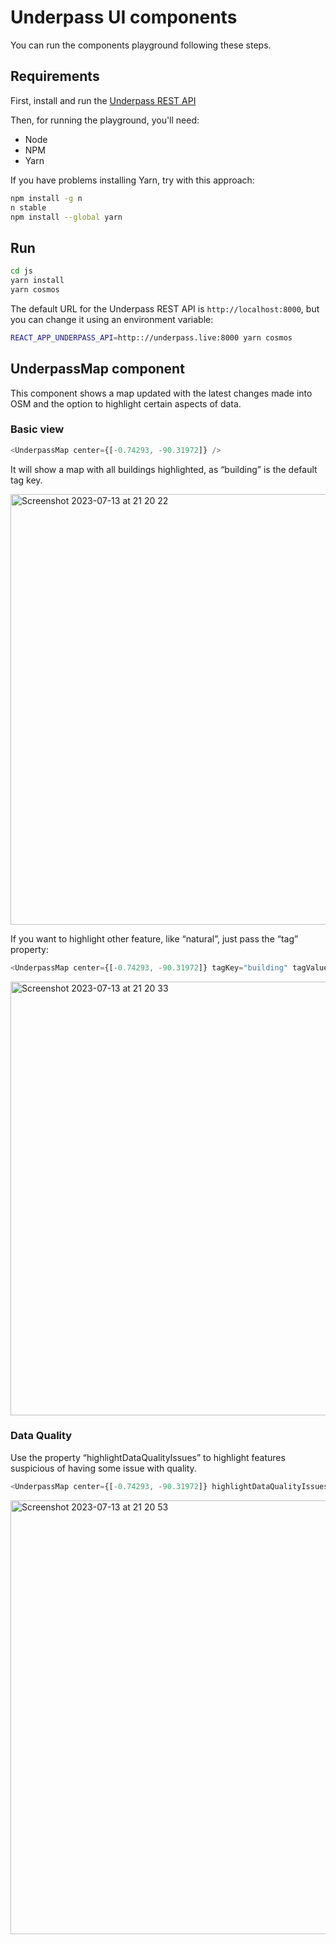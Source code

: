 # Underpass UI components

You can run the components playground following these steps.

## Requirements

First, install and run the [Underpass REST API](https://github.com/hotosm/underpass/blob/master/docs/python-rest-api.md)

Then, for running the playground, you'll need:

- Node
- NPM
- Yarn

If you have problems installing Yarn, try with this approach:

```sh
npm install -g n
n stable
npm install --global yarn
```

## Run

```sh
cd js
yarn install
yarn cosmos
```

The default URL for the Underpass REST API is `http://localhost:8000`, but you can change it
using an environment variable:

```sh
REACT_APP_UNDERPASS_API=http:://underpass.live:8000 yarn cosmos
```

## UnderpassMap component

This component shows a map updated with the latest changes made into OSM and the option to highlight certain aspects of data.

### Basic view

```js
<UnderpassMap center={[-0.74293, -90.31972]} />
```

It will show a map with all buildings highlighted, as “building” is the default tag key.

<img width="689" alt="Screenshot 2023-07-13 at 21 20 22" src="https://github.com/hotosm/underpass/assets/1226194/a9ce1a9c-d5ae-4205-a7f8-927e6ebe60df">

If you want to highlight other feature, like “natural”, just pass the “tag” property:

```js
<UnderpassMap center={[-0.74293, -90.31972]} tagKey="building" tagValue="yes" />
```

<img width="694" alt="Screenshot 2023-07-13 at 21 20 33" src="https://github.com/hotosm/underpass/assets/1226194/c5b62e9d-4d34-442e-9726-8477cac2c59f">

### Data Quality

Use the property “highlightDataQualityIssues” to highlight features suspicious of having some issue with quality.

```js
<UnderpassMap center={[-0.74293, -90.31972]} highlightDataQualityIssues />
```

<img width="694" alt="Screenshot 2023-07-13 at 21 20 53" src="https://github.com/hotosm/underpass/assets/1226194/82ae40e9-8ca5-4ab5-b866-41182b942f15">
